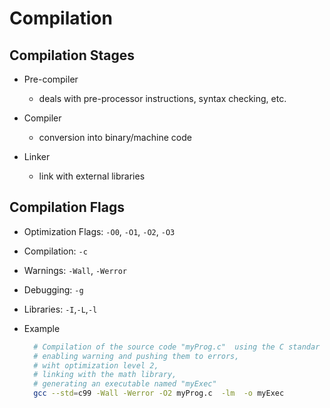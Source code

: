 # Compilation

## Compilation Stages

* Pre-compiler
   - deals with pre-processor instructions, syntax checking, etc.

* Compiler
   - conversion into binary/machine code
     
* Linker
   - link with external libraries


## Compilation Flags

* Optimization Flags: `-O0`, `-O1`, `-O2`, `-O3`
* Compilation: `-c`
* Warnings:  `-Wall`, `-Werror`
* Debugging: `-g`
* Libraries: `-I`,`-L`,`-l`

* Example
  ```sh
    # Compilation of the source code "myProg.c"  using the C standar '99,
    # enabling warning and pushing them to errors,
    # wiht optimization level 2,
    # linking with the math library,
    # generating an executable named "myExec" 
    gcc --std=c99 -Wall -Werror -O2 myProg.c  -lm  -o myExec
  ```
